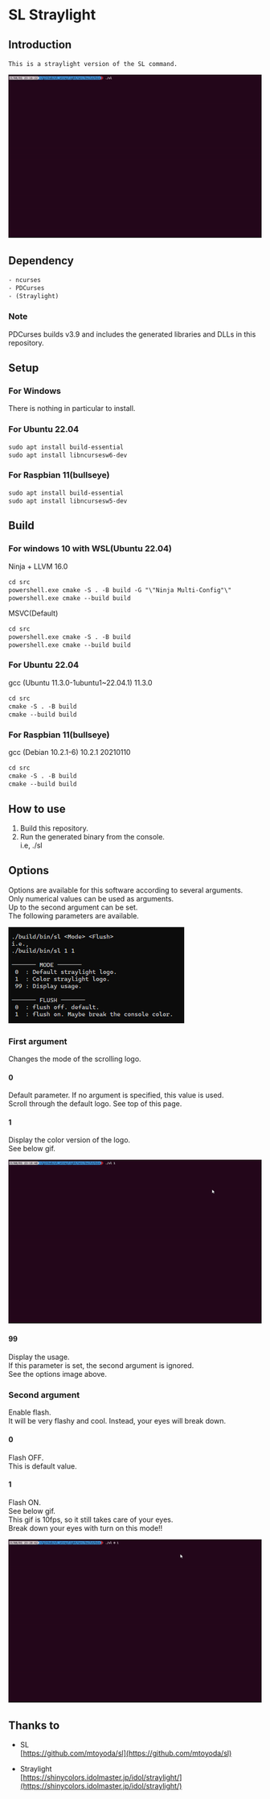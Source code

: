 
# SL Straylight

## Introduction

    This is a straylight version of the SL command.  

![default_logo_scroll](assets/images/default_logo_scroll.gif)  

## Dependency

    - ncurses  
    - PDCurses  
    - (Straylight)  

### Note

PDCurses builds v3.9 and includes the generated libraries and DLLs in this repository.  

## Setup

### For Windows

There is nothing in particular to install.  

### For Ubuntu 22.04

    sudo apt install build-essential  
    sudo apt install libncursesw6-dev  

### For Raspbian 11(bullseye)

    sudo apt install build-essential  
    sudo apt install libncursesw5-dev  

## Build

### For windows 10 with WSL(Ubuntu 22.04)
Ninja + LLVM 16.0  

    cd src
    powershell.exe cmake -S . -B build -G "\"Ninja Multi-Config"\"  
    powershell.exe cmake --build build  

MSVC(Default)  

    cd src
    powershell.exe cmake -S . -B build  
    powershell.exe cmake --build build  

### For Ubuntu 22.04
gcc (Ubuntu 11.3.0-1ubuntu1~22.04.1) 11.3.0  

    cd src
    cmake -S . -B build  
    cmake --build build  

### For Raspbian 11(bullseye)
gcc (Debian 10.2.1-6) 10.2.1 20210110  

    cd src
    cmake -S . -B build  
    cmake --build build  

## How to use

1. Build this repository.  
2. Run the generated binary from the console.  
i.e, ./sl  

## Options

Options are available for this software according to several arguments.  
Only numerical values can be used as arguments.  
Up to the second argument can be set.  
The following parameters are available.  

![options](assets/images/options.png)  

### First argument

Changes the mode of the scrolling logo.  

#### 0

Default parameter. If no argument is specified, this value is used.  
Scroll through the default logo. See top of this page.  

#### 1

Display the color version of the logo.  
See below gif.  

![color_logo_scroll](assets/images/color_logo_scroll.gif)  

#### 99

Display the usage.  
If this parameter is set, the second argument is ignored.  
See the options image above.  

### Second argument

Enable flash.  
It will be very flashy and cool. Instead, your eyes will break down.  

#### 0

Flash OFF.  
This is default value.  

#### 1

Flash ON.  
See below gif.  
This gif is 10fps, so it still takes care of your eyes.  
Break down your eyes with turn on this mode!!  

![flashmode](assets/images/flashmode.gif)  

## Thanks to

- SL  
[https://github.com/mtoyoda/sl](https://github.com/mtoyoda/sl)  

- Straylight  
[https://shinycolors.idolmaster.jp/idol/straylight/](https://shinycolors.idolmaster.jp/idol/straylight/)  


